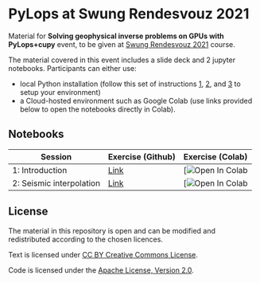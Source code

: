 # PyLops at Swung Rendesvouz 2021

Material for **Solving geophysical inverse problems on GPUs with PyLops+cupy** event,
to be given at [Swung Rendesvouz 2021](https://softwareunderground.org/events/2021/2/26/rendezvous-matteo-ravasi) course.


The material covered in this event includes a slide deck and 2 jupyter notebooks. Participants can either use:

- local Python installation (follow this set of instructions
[1](https://pylops.readthedocs.io/en/latest/installation.html),
[2](https://pylops.readthedocs.io/en/latest/performance.html), and
[3](https://pylops.readthedocs.io/en/latest/gpu.html)
to setup your environment)
- a Cloud-hosted environment such as Google Colab (use links provided below to open the notebooks
directly in Colab).

## Notebooks

| Session   | Exercise (Github) | Exercise (Colab) |
|-----------|------------------|------------------|
| 1: Introduction | [Link](Intro_SwungRendezvous2021.ipynb) | [![Open In Colab](https://colab.research.google.com/github/PyLops/pylops_swungrendezvous2021/blob/main/Intro_SwungRendezvous2021.ipynb)
| 2: Seismic interpolation | [Link](SeismicInterpolation_SwungRendezvous2021.ipynb) |   [![Open In Colab](https://colab.research.google.com/github/PyLops/pylops_swungrendezvous2021/blob/main/SeismicInterpolation_SwungRendezvous2021.ipynb)

## License
The material in this repository is open and can be modified and redistributed according to the chosen licences.

Text is licensed under [CC BY Creative Commons License](http://creativecommons.org/licenses/by/4.0/).

Code is licensed under the [Apache License, Version 2.0](http://www.apache.org/licenses/LICENSE-2.0).

